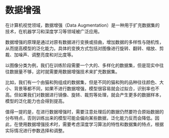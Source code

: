 # 数据增强
在计算机视觉领域，数据增强（Data Augmentation）是一种用于扩充数据集的技术，在机器学习和深度学习等领域被广泛应用。

数据增强的原理是通过对原有数据进行变换或扭曲，增加数据的多样性与随机性，从而提高模型的泛化能力。具体的变换方式包括对图像进行旋转、翻转、缩放、剪裁、加噪声、调整亮度和对比度等。

以图像分类为例，我们在训练阶段需要一个大的、多样化的数据集，但是现实中往往数据量不够，这时就需要用数据增强技术来扩充数据集。

比如，我们有一个由猫和狗组成的数据集，但是不同的猫和狗的品种往往颜色、大小、背景等都不同，如果不进行数据增强，模型很容易就会过拟合，识别率也不高。但如果我们对数据进行镜像、旋转、裁剪等处理，就会产生更多的数据样本，模型的泛化能力也会得到提高。

值得一提的是，在进行数据增强时，需要注意处理后的数据仍然要符合原始数据的分布特点，否则训练出来的模型可能会偏向某些数据，泛化能力反而会降低。因此，在使用数据增强技术时，需要考虑深度学习算法的特性和数据集的特点，根据实际情况进行参数选择和调整。